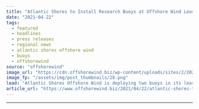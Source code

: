 ```yaml
---
title: "Atlantic Shores to Install Research Buoys at Offshore Wind Lease Area"
date: "2021-04-22"
tags: 
  - featured
  - headlines
  - press releases
  - regional news
  - atlantic shores offshore wind
  - buoys
  - offshorewind
source: "offshorewind"
image_url: "https://cdn.offshorewind.biz/wp-content/uploads/sites/2/2021/04/22111504/Atlantic-Shores-to-Install-Research-Buoys-at-Offshore-Wind-Lease-Area.png"
image_fp: "/assets/img/post_thumbnails/28.png"
lead: "Atlantic Shores Offshore Wind is deploying two buoys in its lease area off the"
article_url: "https://www.offshorewind.biz/2021/04/22/atlantic-shores-to-install-research-buoys-at-offshore-wind-lease-area/"
---
```


---
